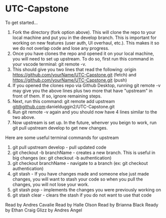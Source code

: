 # UTC-Capstone

To get started...
1. Fork the directory (fork option above). This will clone the repo to your local machine and put you in the develop branch. This is important for working on new features (user auth, UI overhaul, etc.). This makes it so we do not overlap code and lose any progress.
2. Once you have clones the repo and opened it on your local machine, you will need to set up upstream. To do so, first run this command in your vscode terminal: git remote -v.
3. This should give you two lines that read the following: origin  https://github.com/yourName/UTC-Capstone.git (fetch) and https://github.com/yourName/UTC-Capstone.git (push)
4. If you opened the clones repo via Github Desktop, running git remote -v may give you the above lines plus two more that have "upstream" in front of them. If so, ignore remaining steps.
5. Next, run this command: git remote add upstream git@github.com:danielduggin2/UTC-Capstone.git
6. Run git remote -v again and you should now have 4 lines similar to the two above.
7. Now upstream is set up. In the future, whenver you beign to work, run git pull upstream develop to get new changes.

Here are some useful terminal commands for upstream
1. git pull upstream develop - pull updated code
2. git checkout -b branchName - creates a new branch. This is useful in big changes (ex: git checkout -b authentication)
3. git checkout branchName - navigate to a branch (ex: git checkout authentication)
4. git stash - If you have changes made and someone else just made changes, you will want to stash your code so when you pull the changes, you will not lose your work. 
5. git stash pop - implements the changes you were previously working on
6. git stash clear - clears the stash if you do not want to use that code

Read by Andres Cavalie
Read by Halle Olson
Read by Brianna Black
Ready by Ethan Craig
Glizz by Andres Angel